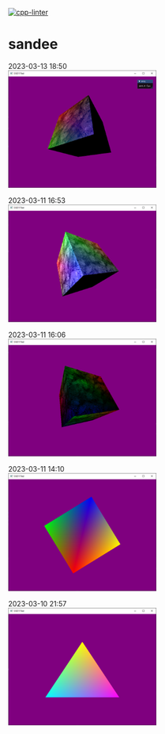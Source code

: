 [![cpp-linter](https://github.com/cpp-linter/cpp-linter-action/actions/workflows/cpp-linter.yml/badge.svg)](https://github.com/cpp-linter/cpp-linter-action/actions/workflows/cpp-linter.yml)

# sandee

2023-03-13 18:50  
<img src="https://github.com/joao-almgren/d3d11test/blob/main/screenshots/Screenshot 2023-03-13 185057.png?raw=true" width=300>

2023-03-11 16:53  
<img src="https://github.com/joao-almgren/d3d11test/blob/main/screenshots/Screenshot 2023-03-11 165317.png?raw=true" width=300>

2023-03-11 16:06  
<img src="https://github.com/joao-almgren/d3d11test/blob/main/screenshots/Screenshot 2023-03-11 160612.png?raw=true" width=300>

2023-03-11 14:10  
<img src="https://github.com/joao-almgren/d3d11test/blob/main/screenshots/Screenshot 2023-03-11 141011.png?raw=true" width=300>

2023-03-10 21:57  
<img src="https://github.com/joao-almgren/d3d11test/blob/main/screenshots/Screenshot 2023-03-10 215705.png?raw=true" width=300>

